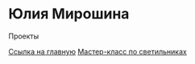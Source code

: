 # Юлия Мирошина
Проекты


[Ссылка на главную](Julia-Myroshyna.github.io)
[Мастер-класс по светильниках](https://julia-myroshyna.github.io/lesson_12/)
